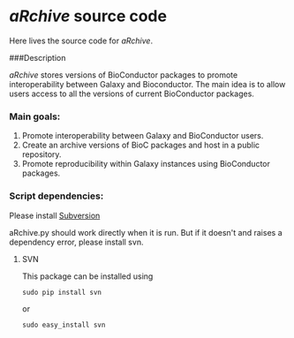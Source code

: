 *aRchive* source code
======================

Here lives the source code for *aRchive*.

###Description

*aRchive* stores versions of BioConductor packages to promote interoperability between Galaxy and Bioconductor. The main idea is to allow
users access to all the versions of current BioConductor packages.


### Main goals: 

1. Promote interoperability between Galaxy and BioConductor users.
2. Create an archive versions of BioC packages and host in a public repository.
3. Promote reproducibility within Galaxy instances using BioConductor packages.



### Script dependencies:

Please install [Subversion](https://subversion.apache.org/)

aRchive.py should work directly when it is run. But if it doesn't and raises a dependency error, please install svn.

1. SVN
 
    This package can be installed using 

    `sudo pip install svn`

     or

    `sudo easy_install svn`

